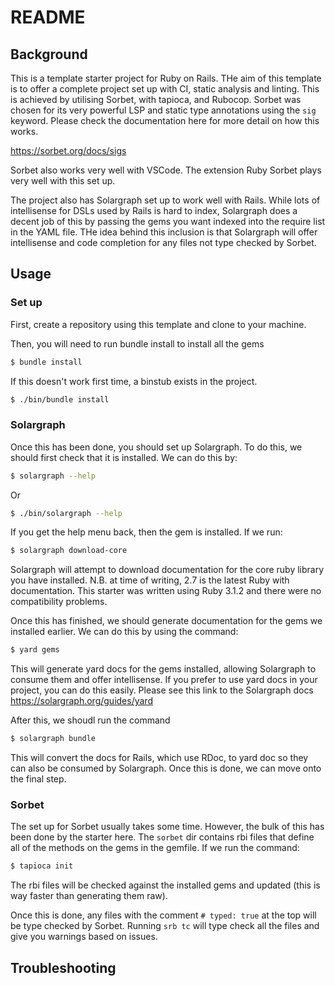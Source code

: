 # README

## Background

This is a template starter project for Ruby on Rails. THe aim of this template is to offer a complete project set up with CI, static analysis and linting. This is achieved by utilising Sorbet, with tapioca, and Rubocop. Sorbet was chosen for its very powerful LSP and static type annotations using the `sig` keyword. Please check the documentation here for more detail on how this works.

https://sorbet.org/docs/sigs

Sorbet also works very well with VSCode. The extension Ruby Sorbet plays very well with this set up.

The project also has Solargraph set up to work well with Rails. While lots of intellisense for DSLs used by Rails is hard to index, Solargraph does a decent job of this by passing the gems you want indexed into the require list in the YAML file. THe idea behind this inclusion is that Solargraph will offer intellisense and code completion for any files not type checked by Sorbet.

## Usage

### Set up
First, create a repository using this template and clone to your machine.

Then, you will need to run bundle install to install all the gems
```bash
$ bundle install
```
If this doesn't work first time, a binstub exists in the project.
```bash
$ ./bin/bundle install
```

### Solargraph
Once this has been done, you should set up Solargraph. To do this, we should first check that it is installed. We can do this by:

```bash
$ solargraph --help
```
Or
```bash
$ ./bin/solargraph --help
```

If you get the help menu back, then the gem is installed. If we run:
```bash
$ solargraph download-core
```
Solargraph will attempt to download documentation for the core ruby library you have installed.
N.B. at time of writing, 2.7 is the latest Ruby with documentation. This starter was written using Ruby 3.1.2 and there were no compatibility problems.

Once this has finished, we should generate documentation for the gems we installed earlier. We can do this by using the command:
```bash
$ yard gems
```
This will generate yard docs for the gems installed, allowing Solargraph to consume them and offer intellisense. If you prefer to use yard docs in your project, you can do this easily. Please see this link to the Solargraph docs https://solargraph.org/guides/yard

After this, we shoudl run the command
```bash
$ solargraph bundle
```
This will convert the docs for Rails, which use RDoc, to yard doc so they can also be consumed by Solargraph. Once this is done, we can move onto the final step.

### Sorbet
The set up for Sorbet usually takes some time. However, the bulk of this has been done by the starter here. The `sorbet` dir contains rbi files that define all of the methods on the gems in the gemfile. If we run the command:
```bash
$ tapioca init
```
The rbi files will be checked against the installed gems and updated (this is way faster than generating them raw).

Once this is done, any files with the comment `# typed: true` at the top will be type checked by Sorbet. Running `srb tc` will type check all the files and give you warnings based on issues.

## Troubleshooting



